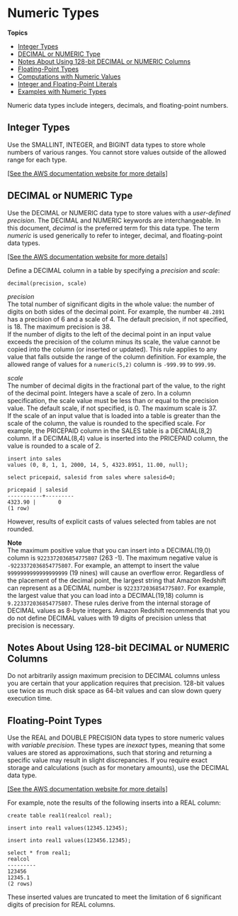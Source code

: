# Numeric Types<a name="r_Numeric_types201"></a>

**Topics**
+ [Integer Types](#r_Numeric_types201-integer-types)
+ [DECIMAL or NUMERIC Type](#r_Numeric_types201-decimal-or-numeric-type)
+ [Notes About Using 128\-bit DECIMAL or NUMERIC Columns](#r_Numeric_types201-notes-about-using-128-bit-decimal-or-numeric-columns)
+ [Floating\-Point Types](#r_Numeric_types201-floating-point-types)
+ [Computations with Numeric Values](r_numeric_computations201.md)
+ [Integer and Floating\-Point Literals](r_numeric_literals201.md)
+ [Examples with Numeric Types](r_Examples_with_numeric_types201.md)

Numeric data types include integers, decimals, and floating\-point numbers\. 

## Integer Types<a name="r_Numeric_types201-integer-types"></a>

Use the SMALLINT, INTEGER, and BIGINT data types to store whole numbers of various ranges\. You cannot store values outside of the allowed range for each type\. 

[\[See the AWS documentation website for more details\]](http://docs.aws.amazon.com/redshift/latest/dg/r_Numeric_types201.html)

## DECIMAL or NUMERIC Type<a name="r_Numeric_types201-decimal-or-numeric-type"></a>

Use the DECIMAL or NUMERIC data type to store values with a *user\-defined precision*\. The DECIMAL and NUMERIC keywords are interchangeable\. In this document, *decimal* is the preferred term for this data type\. The term *numeric* is used generically to refer to integer, decimal, and floating\-point data types\. 

[\[See the AWS documentation website for more details\]](http://docs.aws.amazon.com/redshift/latest/dg/r_Numeric_types201.html)

Define a DECIMAL column in a table by specifying a *precision* and *scale*: 

```
decimal(precision, scale)
```

 *precision*   
The total number of significant digits in the whole value: the number of digits on both sides of the decimal point\. For example, the number `48.2891` has a precision of 6 and a scale of 4\. The default precision, if not specified, is 18\. The maximum precision is 38\.  
 If the number of digits to the left of the decimal point in an input value exceeds the precision of the column minus its scale, the value cannot be copied into the column \(or inserted or updated\)\. This rule applies to any value that falls outside the range of the column definition\. For example, the allowed range of values for a `numeric(5,2)` column is `-999.99` to `999.99`\. 

 *scale*   
The number of decimal digits in the fractional part of the value, to the right of the decimal point\. Integers have a scale of zero\. In a column specification, the scale value must be less than or equal to the precision value\. The default scale, if not specified, is 0\. The maximum scale is 37\.  
If the scale of an input value that is loaded into a table is greater than the scale of the column, the value is rounded to the specified scale\. For example, the PRICEPAID column in the SALES table is a DECIMAL\(8,2\) column\. If a DECIMAL\(8,4\) value is inserted into the PRICEPAID column, the value is rounded to a scale of 2\.   

```
insert into sales
values (0, 8, 1, 1, 2000, 14, 5, 4323.8951, 11.00, null);

select pricepaid, salesid from sales where salesid=0;

pricepaid | salesid
-----------+---------
4323.90 |       0
(1 row)
```
 However, results of explicit casts of values selected from tables are not rounded\.

**Note**  
The maximum positive value that you can insert into a DECIMAL\(19,0\) column is `9223372036854775807` \(263 \-1\)\. The maximum negative value is `-9223372036854775807`\. For example, an attempt to insert the value `9999999999999999999` \(19 nines\) will cause an overflow error\. Regardless of the placement of the decimal point, the largest string that Amazon Redshift can represent as a DECIMAL number is `9223372036854775807`\. For example, the largest value that you can load into a DECIMAL\(19,18\) column is `9.223372036854775807`\. These rules derive from the internal storage of DECIMAL values as 8\-byte integers\. Amazon Redshift recommends that you do not define DECIMAL values with 19 digits of precision unless that precision is necessary\.

## Notes About Using 128\-bit DECIMAL or NUMERIC Columns<a name="r_Numeric_types201-notes-about-using-128-bit-decimal-or-numeric-columns"></a>

Do not arbitrarily assign maximum precision to DECIMAL columns unless you are certain that your application requires that precision\. 128\-bit values use twice as much disk space as 64\-bit values and can slow down query execution time\. 

## Floating\-Point Types<a name="r_Numeric_types201-floating-point-types"></a>

Use the REAL and DOUBLE PRECISION data types to store numeric values with *variable precision*\. These types are *inexact* types, meaning that some values are stored as approximations, such that storing and returning a specific value may result in slight discrepancies\. If you require exact storage and calculations \(such as for monetary amounts\), use the DECIMAL data type\.

[\[See the AWS documentation website for more details\]](http://docs.aws.amazon.com/redshift/latest/dg/r_Numeric_types201.html)

For example, note the results of the following inserts into a REAL column: 

```
create table real1(realcol real);

insert into real1 values(12345.12345);

insert into real1 values(123456.12345);

select * from real1;
realcol
---------
123456
12345.1
(2 rows)
```

These inserted values are truncated to meet the limitation of 6 significant digits of precision for REAL columns\. 